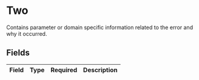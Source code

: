 # Two

Contains parameter or domain specific information related to the error and why it occurred.


## Fields

| Field       | Type        | Required    | Description |
| ----------- | ----------- | ----------- | ----------- |
